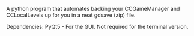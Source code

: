 A python program that automates backing your CCGameManager and CCLocalLevels up for you in a neat gdsave (zip) file.

Dependencies:
PyQt5 - For the GUI. Not required for the terminal version.
